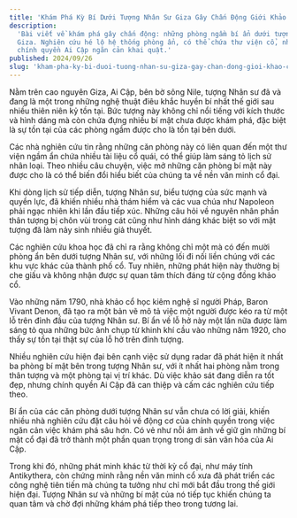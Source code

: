 ```yaml
---
title: 'Khám Phá Kỳ Bí Dưới Tượng Nhân Sư Giza Gây Chấn Động Giới Khảo Cổ Học'
description:
  'Bài viết về khám phá gây chấn động: những phòng ngầm bí ẩn dưới tượng Nhân Sư
  Giza. Nghiên cứu hé lộ hệ thống phòng ẩn, có thể chứa thư viện cổ, nhưng bị
  chính quyền Ai Cập ngăn cản khai quật.'
published: 2024/09/26
slug: 'kham-pha-ky-bi-duoi-tuong-nhan-su-giza-gay-chan-dong-gioi-khao-co-hoc'
---
```


Nằm trên cao nguyên Giza, Ai Cập, bên bờ sông Nile, tượng Nhân sư đã và đang là
một trong những nghệ thuật điêu khắc huyền bí nhất thế giới sau nhiều thiên niên
kỷ tồn tại. Bức tượng này không chỉ nổi tiếng với kích thước và hình dáng mà còn
chứa đựng nhiều bí mật chưa được khám phá, đặc biệt là sự tồn tại của các phòng
ngầm được cho là tồn tại bên dưới.

Các nhà nghiên cứu tin rằng những căn phòng này có liên quan đến một thư viện
ngầm ẩn chứa nhiều tài liệu cổ quái, có thể giúp làm sáng tỏ lịch sử nhân loại.
Theo nhiều câu chuyện, việc mở những căn phòng bí mật này được cho là có thể
biến đổi hiểu biết của chúng ta về nền văn minh cổ đại.

Khi dòng lịch sử tiếp diễn, tượng Nhân sư, biểu tượng của sức mạnh và quyền lực,
đã khiến nhiều nhà thám hiểm và các vua chúa như Napoleon phải ngạc nhiên khi
lần đầu tiếp xúc. Những câu hỏi về nguyên nhân phần thân tượng bị chôn vùi trong
cát cũng như hình dáng khác biệt so với mặt tượng đã làm nảy sinh nhiều giả
thuyết.

Các nghiên cứu khoa học đã chỉ ra rằng không chỉ một mà có đến mười phòng ẩn bên
dưới tượng Nhân sư, với những lối đi nối liền chúng với các khu vực khác của
thành phố cổ. Tuy nhiên, những phát hiện này thường bị che giấu và không nhận
được sự quan tâm thích đáng từ cộng đồng khảo cổ.

Vào những năm 1790, nhà khảo cổ học kiêm nghệ sĩ người Pháp, Baron Vivant Denon,
đã tạo ra một bản vẽ mô tả việc một người được kéo ra từ một lỗ trên đỉnh đầu
của tượng Nhân sư. Bí ẩn về lỗ hở này một lần nữa được làm sáng tỏ qua những bức
ảnh chụp từ khinh khí cầu vào những năm 1920, cho thấy sự tồn tại thật sự của lỗ
hở trên đỉnh tượng.

Nhiều nghiên cứu hiện đại bên cạnh việc sử dụng radar đã phát hiện ít nhất ba
phòng bí mật bên trong tượng Nhân sư, với ít nhất hai phòng nằm trong thân tượng
và một phòng tại vị trí khác. Dù việc khảo sát đang diễn ra tốt đẹp, nhưng chính
quyền Ai Cập đã can thiệp và cấm các nghiên cứu tiếp theo.

Bí ẩn của các căn phòng dưới tượng Nhân sư vẫn chưa có lời giải, khiến nhiều nhà
nghiên cứu đặt câu hỏi về động cơ của chính quyền trong việc ngăn cản việc khám
phá sâu hơn. Có vẻ như nỗi ám ảnh về giữ gìn những bí mật cổ đại đã trở thành
một phần quan trọng trong di sản văn hóa của Ai Cập.

Trong khi đó, những phát minh khác từ thời kỳ cổ đại, như máy tính Antikythera,
còn chứng minh rằng nền văn minh cổ xưa đã phát triển các công nghệ tiên tiến mà
chúng ta tưởng như chỉ mới bắt đầu trong thế giới hiện đại. Tượng Nhân sư và
những bí mật của nó tiếp tục khiến chúng ta quan tâm và chờ đợi những khám phá
tiếp theo trong tương lai.
